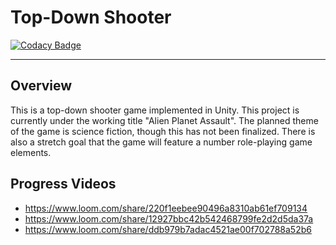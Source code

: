 # Top-Down Shooter

[![Codacy Badge](https://app.codacy.com/project/badge/Grade/103e286c939f4ebb9fd93c56866fe06c)](https://app.codacy.com/gh/bsladewski/top_down_shooter/dashboard?utm_source=gh&utm_medium=referral&utm_content=&utm_campaign=Badge_grade)

---

## Overview

This is a top-down shooter game implemented in Unity. This project is currently under the working title "Alien Planet Assault". The planned theme of the game is science fiction, though this has not been finalized. There is also a stretch goal that the game will feature a number role-playing game elements.

## Progress Videos

- https://www.loom.com/share/220f1eebee90496a8310ab61ef709134
- https://www.loom.com/share/12927bbc42b542468799fe2d2d5da37a
- https://www.loom.com/share/ddb979b7adac4521ae00f702788a52b6
